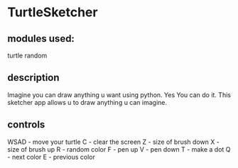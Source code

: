 # TurtleSketcher
## modules used:
turtle
random
## description
Imagine you can draw anything u want using python. Yes You can do it. This sketcher app allows u to draw anything u can imagine.
## controls
WSAD - move your turtle
C - clear the screen
Z - size of brush down
X - size of brush up
R - random color
F - pen up
V - pen down
T - make a dot
Q - next color
E - previous color

